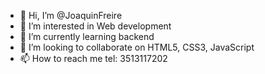 - 👋 Hi, I’m @JoaquinFreire
- 👀 I’m interested in Web development
- 🌱 I’m currently learning backend
- 💞️ I’m looking to collaborate on HTML5, CSS3, JavaScript
- 📫 How to reach me tel: 3513117202

<!---
JoaquinFreire/JoaquinFreire is a ✨ special ✨ repository because its `README.md` (this file) appears on your GitHub profile.
You can click the Preview link to take a look at your changes.
--->
